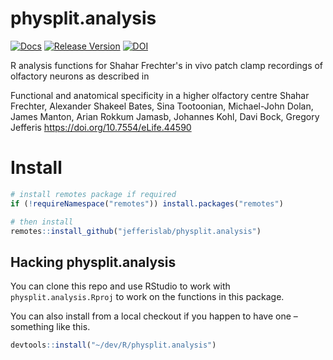 # physplit.analysis
[![Docs](https://img.shields.io/badge/docs-100%25-brightgreen.svg)](http://jefferislab.github.io/physplit.analysis/reference/)
[![Release Version](https://img.shields.io/github/release/jefferislab/physplit.analysis.svg)](https://github.com/jefferislab/physplit.analysis/releases/latest)
[![DOI](https://zenodo.org/badge/134572314.svg)](https://zenodo.org/badge/latestdoi/134572314)

R analysis functions for Shahar Frechter's in vivo patch clamp recordings
of olfactory neurons as described in 

Functional and anatomical specificity in a higher olfactory centre
Shahar Frechter, Alexander Shakeel Bates, Sina Tootoonian, Michael-John Dolan,
James Manton, Arian Rokkum Jamasb, Johannes Kohl, Davi Bock, Gregory Jefferis
https://doi.org/10.7554/eLife.44590

# Install

```r
# install remotes package if required
if (!requireNamespace("remotes")) install.packages("remotes")

# then install
remotes::install_github("jefferislab/physplit.analysis")
```

## Hacking physplit.analysis
You can clone this repo and use RStudio to work with `physplit.analysis.Rproj` to 
work on the functions in this package.

You can also install from a local checkout if you happen to have one – something 
like this.

```r
devtools::install("~/dev/R/physplit.analysis")
```
